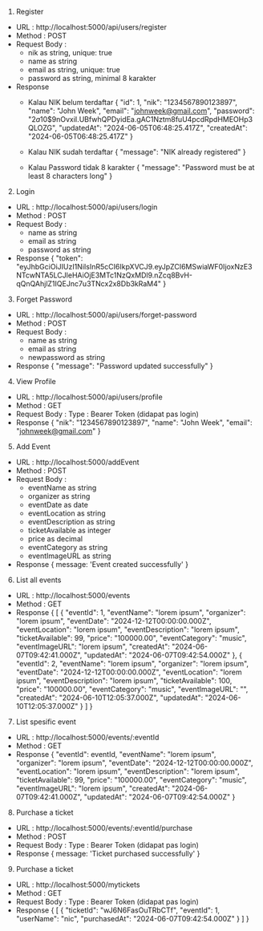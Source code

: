 1. Register
- URL : http://localhost:5000/api/users/register
- Method : POST
- Request Body : 
   * nik as string, unique: true
   * name as string
   * email as string, unique: true
   * password as string, minimal 8 karakter
- Response
   * Kalau NIK belum terdaftar
{
    "id": 1,
    "nik": "1234567890123897",
    "name": "John Week",
    "email": "johnweek@gmail.com",
    "password": "$2a$10$9nOvxiI.UBfwhQPDyidEa.gAC1Nztm8fuU4pcdRpdHMEOHp3QLOZG",
    "updatedAt": "2024-06-05T06:48:25.417Z",
    "createdAt": "2024-06-05T06:48:25.417Z"
}

   * Kalau NIK sudah terdaftar
{
    "message": "NIK already registered"
}

   * Kalau Password tidak 8 karakter
{
    "message": "Password must be at least 8 characters long"
}


2. Login
- URL : http://localhost:5000/api/users/login
- Method : POST
- Request Body : 
   * name as string
   * email as string
   * password as string
- Response
{
    "token": "eyJhbGciOiJIUzI1NiIsInR5cCI6IkpXVCJ9.eyJpZCI6MSwiaWF0IjoxNzE3NTcwNTA5LCJleHAiOjE3MTc1NzQxMDl9.nZcq8BvH-qQnQAhjlZ1IQEJnc7u3TNcx2x8Db3kRaM4"
}


3. Forget Password
- URL : http://localhost:5000/api/users/forget-password
- Method : POST
- Request Body : 
   * name as string
   * email as string
   * newpassword as string
- Response
{
    "message": "Password updated successfully"
}


4. View Profile
- URL : http://localhost:5000/api/users/profile
- Method : GET
- Request Body : 
   Type : Bearer Token (didapat pas login)
- Response
{
    "nik": "1234567890123897",
    "name": "John Week",
    "email": "johnweek@gmail.com"
}

5. Add Event
- URL : http://localhost:5000/addEvent
- Method : POST
- Request Body : 
   * eventName as string
   * organizer as string
   * eventDate as date
   * eventLocation as string
   * eventDescription as string
   * ticketAvailable as integer
   * price as decimal
   * eventCategory as string
   * eventImageURL as string
- Response
{
   message: 'Event created successfully'
}

6. List all events
- URL : http://localhost:5000/events
- Method : GET
- Response
{
   [
    {
        "eventId": 1,
        "eventName": "lorem ipsum",
        "organizer": "lorem ipsum",
        "eventDate": "2024-12-12T00:00:00.000Z",
        "eventLocation": "lorem ipsum",
        "eventDescription": "lorem ipsum",
        "ticketAvailable": 99,
        "price": "100000.00",
        "eventCategory": "music",
        "eventImageURL": "lorem ipsum",
        "createdAt": "2024-06-07T09:42:41.000Z",
        "updatedAt": "2024-06-07T09:42:54.000Z"
    },
    {
        "eventId": 2,
        "eventName": "lorem ipsum",
        "organizer": "lorem ipsum",
        "eventDate": "2024-12-12T00:00:00.000Z",
        "eventLocation": "lorem ipsum",
        "eventDescription": "lorem ipsum",
        "ticketAvailable": 100,
        "price": "100000.00",
        "eventCategory": "music",
        "eventImageURL": "",
        "createdAt": "2024-06-10T12:05:37.000Z",
        "updatedAt": "2024-06-10T12:05:37.000Z"
    }
   ]
}

7. List spesific event
- URL : http://localhost:5000/events/:eventId
- Method : GET
- Response
{
   "eventId": eventId,
    "eventName": "lorem ipsum",
    "organizer": "lorem ipsum",
    "eventDate": "2024-12-12T00:00:00.000Z",
    "eventLocation": "lorem ipsum",
    "eventDescription": "lorem ipsum",
    "ticketAvailable": 99,
    "price": "100000.00",
    "eventCategory": "music",
    "eventImageURL": "lorem ipsum",
    "createdAt": "2024-06-07T09:42:41.000Z",
    "updatedAt": "2024-06-07T09:42:54.000Z"
}

8. Purchase a ticket
- URL : http://localhost:5000/events/:eventId/purchase
- Method : POST
- Request Body : 
   Type : Bearer Token (didapat pas login)
- Response
{
   message: 'Ticket purchased successfully'
}

9. Purchase a ticket
- URL : http://localhost:5000/mytickets
- Method : GET
- Request Body : 
   Type : Bearer Token (didapat pas login)
- Response
{
   [
    {
        "ticketId": "wJ6N6FasOuTRbCTf",
        "eventId": 1,
        "userName": "nic",
        "purchasedAt": "2024-06-07T09:42:54.000Z"
    }
]
}